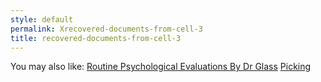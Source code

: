 ```yaml
---
style: default
permalink: Xrecovered-documents-from-cell-3
title: recovered-documents-from-cell-3
---
```

You may also like:
[Routine Psychological Evaluations By Dr Glass](http://scp-wiki.net/routine-psychological-evaluations-by-dr-glass)
[Picking](http://scp-wiki.net/picking)